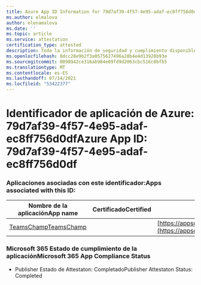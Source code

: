 ```yaml
---
title: Azure App ID Information for 79d7af39-4f57-4e95-adaf-ec8ff756d0df
ms.author: elmalova
author: elenamalova
ms.date: ''
ms.topic: article
ms.service: attestation
certification_type: attested
description: Toda la información de seguridad y cumplimiento disponible para 79d7af39-4f57-4e95-adaf-ec8ff756d0df.
ms.openlocfilehash: 8dcc28e9b2f3a0575627496a28b4e4d13928b93e
ms.sourcegitcommit: 0098942ce316ab984e09fd9d2063cbc516c8bfb5
ms.translationtype: MT
ms.contentlocale: es-ES
ms.lasthandoff: 07/14/2021
ms.locfileid: "53422377"
---
```

# <a name="azure-app-id-79d7af39-4f57-4e95-adaf-ec8ff756d0df"></a><span data-ttu-id="3c60c-103">Identificador de aplicación de Azure: 79d7af39-4f57-4e95-adaf-ec8ff756d0df</span><span class="sxs-lookup"><span data-stu-id="3c60c-103">Azure App ID: 79d7af39-4f57-4e95-adaf-ec8ff756d0df</span></span>


### <a name="apps-associated-with-this-id"></a><span data-ttu-id="3c60c-104">Aplicaciones asociadas con este identificador:</span><span class="sxs-lookup"><span data-stu-id="3c60c-104">Apps associated with this ID:</span></span>
| <span data-ttu-id="3c60c-105">**Nombre de la aplicación**</span><span class="sxs-lookup"><span data-stu-id="3c60c-105">**App name**</span></span> | <span data-ttu-id="3c60c-106">**Certificado**</span><span class="sxs-lookup"><span data-stu-id="3c60c-106">**Certified**</span></span> | <span data-ttu-id="3c60c-107">**Ver en AppSource**</span><span class="sxs-lookup"><span data-stu-id="3c60c-107">**View in AppSource**</span></span> |
|-|-|-|
| [<span data-ttu-id="3c60c-108">TeamsChamp</span><span class="sxs-lookup"><span data-stu-id="3c60c-108">TeamsChamp</span></span>](https://docs.microsoft.com/en-us/microsoft-365-app-certification/forward/WA200001487) |  | [https://appsource.microsoft.com/product/office/WA200001487](https://appsource.microsoft.com/product/office/WA200001487) |

### <a name="microsoft-365-app-compliance-status"></a><span data-ttu-id="3c60c-109">Microsoft 365 Estado de cumplimiento de la aplicación</span><span class="sxs-lookup"><span data-stu-id="3c60c-109">Microsoft 365 App Compliance Status</span></span>
- <span data-ttu-id="3c60c-110">Publisher Estado de Attestaton: Completado</span><span class="sxs-lookup"><span data-stu-id="3c60c-110">Publisher Attestaton Status: Completed</span></span>
